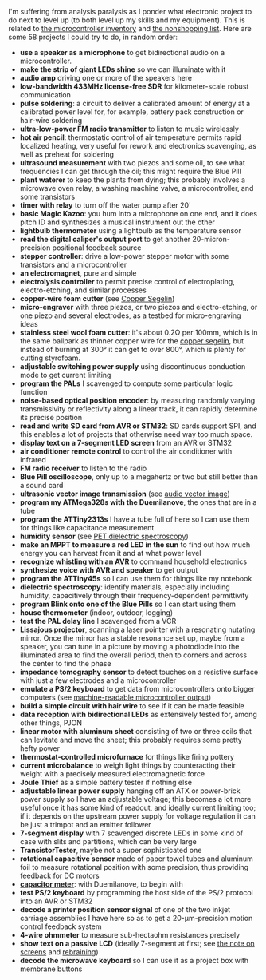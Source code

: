 I'm suffering from analysis paralysis as I ponder what electronic
project to do next to level up (to both level up my skills and my
equipment).  This is related to [the microcontroller
inventory](microcontroller-inventory.md) and [the nonshopping
list](ghettobotics-nonshopping-list.md).  Here are some 58 projects I
could try to do, in random order:

- **use a speaker as a microphone** to get bidirectional audio on a
  microcontroller.
- **make the strip of giant LEDs shine** so we can illuminate with it
- **audio amp** driving one or more of the speakers here
- **low-bandwidth 433MHz license-free SDR** for kilometer-scale robust
  communication
- **pulse soldering**: a circuit to deliver a calibrated amount of
  energy at a calibrated power level for, for example, battery pack
  construction or hair-wire soldering
- **ultra-low-power FM radio transmitter** to listen to music wirelessly
- **hot air pencil**: thermostatic control of air temperature permits
  rapid localized heating, very useful for rework and electronics
  scavenging, as well as preheat for soldering
- **ultrasound measurement** with two piezos and some oil, to see what
  frequencies I can get through the oil; this might require the Blue
  Pill
- **plant waterer** to keep the plants from dying; this probably
  involves a microwave oven relay, a washing machine valve, a
  microcontroller, and some transistors
- **timer with relay** to turn off the water pump after 20'
- **basic Magic Kazoo**: you hum into a microphone on one end, and it
  does pitch ID and synthesizes a musical instrument out the other
- **lightbulb thermometer** using a lightbulb as the temperature sensor
- **read the digital caliper's output port** to get another
  20-micron-precision positional feedback source
- **stepper controller**: drive a low-power stepper motor with some
  transistors and a microcontroller
- **an electromagnet**, pure and simple
- **electrolysis controller** to permit precise control of
  electroplating, electro-etching, and similar processes
- **copper-wire foam cutter** (see [Copper
  Segelin](copper-segelin.md))
- **micro-engraver** with three piezos, or two piezos and
  electro-etching, or one piezo and several electrodes, as a testbed
  for micro-engraving ideas
- **stainless steel wool foam cutter**: it's about 0.2Ω per 100mm,
  which is in the same ballpark as thinner copper wire for the [copper
  segelín](copper-segelin.md), but instead of burning at 300° it can
  get to over 800°, which is plenty for cutting styrofoam.
- **adjustable switching power supply** using discontinuous conduction
  mode to get current limiting
- **program the PALs** I scavenged to compute some particular logic
  function
- **noise-based optical position encoder**: by measuring randomly varying transmissivity or reflectivity along a linear track, it can rapidly determine its precise position
- **read and write SD card from AVR or STM32**: SD cards support SPI, and this enables a lot of projects that otherwise need way too much space.
- **display text on a 7-segment LED screen** from an AVR or STM32
- **air conditioner remote control** to control the air conditioner with infrared
- **FM radio receiver** to listen to the radio
- **Blue Pill oscilloscope**, only up to a megahertz or two but still better than a sound card
- **ultrasonic vector image transmission** (see [audio vector image](audio-vector-image.md))
- **program my ATMega328s with the Duemilanove**, the ones that are in a tube
- **program the ATTiny2313s** I have a tube full of here so I can use them for things like capacitance measurement
- **humidity sensor** (see [PET dielectric spectroscopy](pet-dielectric-spectroscopy.md))
- **make an MPPT to measure a red LED in the sun** to find out how much energy you can harvest from it and at what power level
- **recognize whistling with an AVR** to command household electronics
- **synthesize voice with AVR and speaker** to get output 
- **program the ATTiny45s** so I can use them for things like my notebook
- **dielectric spectroscopy**: identify materials, especially including humidity, capacitively through their frequency-dependent permittivity
- **program Blink onto one of the Blue Pills** so I can start using them
- **house thermometer** (indoor, outdoor, logging)
- **test the PAL delay line** I scavenged from a VCR
- **Lissajous projector**, scanning a laser pointer with a resonating
  nutating mirror.  Once the mirror has a stable resonance set up,
  maybe from a speaker, you can tune in a picture by moving a
  photodiode into the illuminated area to find the overall period,
  then to corners and across the center to find the phase
- **impedance tomography sensor** to detect touches on a resistive
  surface with just a few electrodes and a microcontroller
- **emulate a PS/2 keyboard** to get data from microcontrollers onto
  bigger computers (see [machine-readable microcontroller
  output](machine-readable-microcontroller-output.md))
- **build a simple circuit with hair wire** to see if it can be made
  feasible
- **data reception with bidirectional LEDs** as extensively tested
  for, among other things, PJON
- **linear motor with aluminum sheet** consisting of two or three
  coils that can levitate and move the sheet; this probably requires
  some pretty hefty power
- **thermostat-controlled microfurnace** for things like firing
  pottery
- **current microbalance** to weigh light things by counteracting
  their weight with a precisely measured electromagnetic force
- **Joule Thief** as a simple battery tester if nothing else
- **adjustable linear power supply** hanging off an ATX or power-brick
  power supply so I have an adjustable voltage; this becomes a lot
  more useful once it has some kind of readout, and ideally current
  limiting too; if it depends on the upstream power supply for voltage
  regulation it can be just a trimpot and an emitter follower
- **7-segment display** with 7 scavenged discrete LEDs in some kind of
  case with slits and partitions, which can be very large
- **TransistorTester**, maybe not a super sophisticated one
- **rotational capacitive sensor** made of paper towel tubes and
  aluminum foil to measure rotational position with some precision,
  thus providing feedback for DC motors
- **[capacitor meter](capacitor-meter.md)**: with Duemilanove, to
  begin with
- **test PS/2 keyboard** by programming the host side of the PS/2
  protocol into an AVR or STM32
- **decode a printer position sensor signal** of one of the two inkjet
  carriage assemblies I have here so as to get a 20-μm-precision
  motion control feedback system
- **4-wire ohmmeter** to measure sub-hectaohm resistances precisely
- **show text on a passive LCD** (ideally 7-segment at first; see [the
  note on screens](screens.md) and [rebraining](rebraining.md))
- **decode the microwave keyboard** so I can use it as a project box
  with membrane buttons
